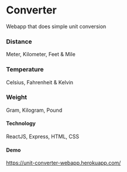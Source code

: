 # Converter

Webapp that does simple unit conversion

### Distance

Meter, Kilometer, Feet & Mile

### Temperature

Celsius, Fahrenheit & Kelvin

### Weight

Gram, Kilogram, Pound

#### Technology

ReactJS, Express, HTML, CSS

#### Demo

https://unit-converter-webapp.herokuapp.com/
